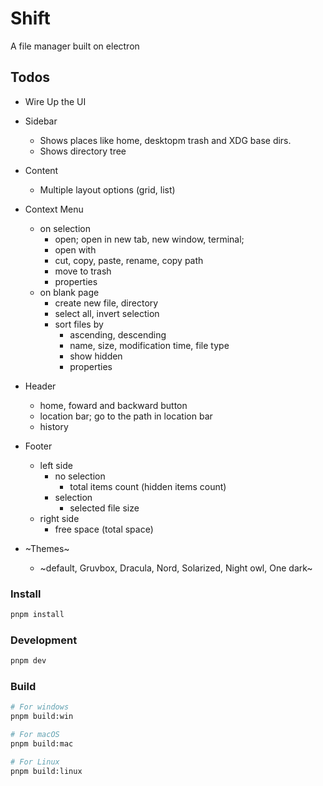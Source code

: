 # Shift
A file manager built on electron

## Todos
- Wire Up the UI
- Sidebar
  - Shows places like home, desktopm trash and XDG base dirs.
  - Shows directory tree

- Content
  - Multiple layout options (grid, list)

- Context Menu
  - on selection
    - open; open in new tab, new window, terminal;
    - open with
    - cut, copy, paste, rename, copy path
    - move to trash
    - properties
  - on blank page
    - create new file, directory
    - select all, invert selection
    - sort files by
      - ascending, descending
      - name, size, modification time, file type
      - show hidden
      - properties

- Header
  - home, foward and backward button
  - location bar; go to the path in location bar
  - history

- Footer
  - left side
    - no selection
      - total items count (hidden items count)
    - selection
      - selected file size
  - right side
    - free space (total space)

- ~Themes~
  - ~default, Gruvbox, Dracula, Nord, Solarized, Night owl, One dark~

### Install

```bash
pnpm install
```

### Development

```bash
pnpm dev
```

### Build

```bash
# For windows
pnpm build:win

# For macOS
pnpm build:mac

# For Linux
pnpm build:linux
```

